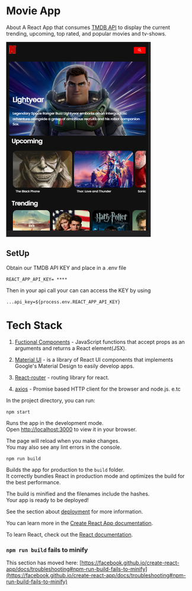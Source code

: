 # Movie App

About
A React App that consumes [TMDB API](https://developers.themoviedb.org/3/getting-started/introduction) to display the current trending, upcoming, top rated, and popular movies and tv-shows.

![GitHub Logo](/src/assets/movie.PNG)

## SetUp

Obtain our TMDB API KEY and place in a .env file

```
REACT_APP_API_KEY= ****
```

Then in your api call your can can access the KEY by using

```
...api_key=${process.env.REACT_APP_API_KEY}
```

# Tech Stack

1. [Fuctional Components](https://reactjs.org/docs/components-and-props.html) - JavaScript functions that accept props as an arguments and returns a React element(JSX).

1. [Material UI](https://mui.com/material-ui/getting-started/overview/) - is a library of React UI components that implements Google's Material Design to easily develop apps.

1. [React-router](https://reactrouter.com/docs/en/v6) - routing library for react.

1. [axios](https://axios-http.com/docs/intro) - Promise based HTTP client for the browser and node.js. e.tc

In the project directory, you can run:

```
npm start
```

Runs the app in the development mode.\
Open [http://localhost:3000](http://localhost:3000) to view it in your browser.

The page will reload when you make changes.\
You may also see any lint errors in the console.

```
npm run build
```

Builds the app for production to the `build` folder.\
It correctly bundles React in production mode and optimizes the build for the best performance.

The build is minified and the filenames include the hashes.\
Your app is ready to be deployed!

See the section about [deployment](https://facebook.github.io/create-react-app/docs/deployment) for more information.

You can learn more in the [Create React App documentation](https://facebook.github.io/create-react-app/docs/getting-started).

To learn React, check out the [React documentation](https://reactjs.org/).

### `npm run build` fails to minify

This section has moved here: [https://facebook.github.io/create-react-app/docs/troubleshooting#npm-run-build-fails-to-minify](https://facebook.github.io/create-react-app/docs/troubleshooting#npm-run-build-fails-to-minify)

